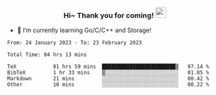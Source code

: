 <h3 align="center">
    Hi~ Thank you for coming!
    <img src="https://media.giphy.com/media/hvRJCLFzcasrR4ia7z/giphy.gif" width="25px">
</h3>

<!--
**pineapple-man/pineapple-man** is a ✨ _special_ ✨ repository because its `README.md` (this file) appears on your GitHub profile.

Here are some ideas to get you started:
- 🔭 I’m currently working on ...
- 🤔 I’m looking for help with ...
- 💬 Ask me about ...
- 📫 How to reach me: ...
- 😄 Pronouns: ...
- ⚡ Fun fact: 
- 👯 I’m looking to collaborate on kubernetes
-->
- 🌱 I’m currently learning Go/C/C++ and Storage!

<!--START_SECTION:waka-->

```text
From: 24 January 2023 - To: 23 February 2023

Total Time: 84 hrs 13 mins

TeX            81 hrs 59 mins  ████████████████████████▒   97.14 %
BibTeX         1 hr 33 mins    ▒░░░░░░░░░░░░░░░░░░░░░░░░   01.85 %
Markdown       21 mins         ░░░░░░░░░░░░░░░░░░░░░░░░░   00.42 %
Other          10 mins         ░░░░░░░░░░░░░░░░░░░░░░░░░   00.22 %
```

<!--END_SECTION:waka-->

